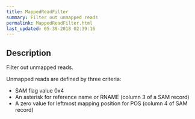 ```yaml
---
title: MappedReadFilter
summary: Filter out unmapped reads
permalink: MappedReadFilter.html
last_updated: 05-39-2018 02:39:16
---
```



## Description

Filter out unmapped reads.

 <p>Unmapped reads are defined by three criteria:</p>

 <ul>
     <li>SAM flag value 0x4</li>
     <li>An asterisk for reference name or RNAME (column 3 of a SAM record)</li>
     <li>A zero value for leftmost mapping position for POS (column 4 of SAM record)</li>
 </ul>

